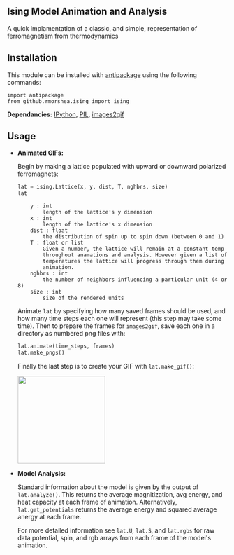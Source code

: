 ## Ising Model Animation and Analysis

A quick implamentation of a classic, and simple, representation
of ferromagnetism from thermodynamics

## Installation

This module can be installed with
[antipackage](https://github.com/ellisonbg/antipackage)
using the following commands:

```
import antipackage
from github.rmorshea.ising import ising
```

**Dependancies:** [IPython](http://ipython.org/), [PIL](http://www.pythonware.com/products/pil/), [images2gif](https://pypi.python.org/pypi/images2gif)

## Usage

+ **Animated GIFs:**

	Begin by making a lattice populated with upward or downward polarized ferromagnets:

	```python
	lat = ising.Lattice(x, y, dist, T, nghbrs, size)
	lat
	```

	```
        y : int
            length of the lattice's y dimension
        x : int
            length of the lattice's x dimension
        dist : float
            the distribution of spin up to spin down (between 0 and 1)
        T : float or list
            Given a number, the lattice will remain at a constant temp
            throughout anamations and analysis. However given a list of
            temperatures the lattice will progress through them during
            animation.
        nghbrs : int
            the number of neighbors influencing a particular unit (4 or 8)
        size : int
            size of the rendered units
	```

	Animate `lat` by specifying how many saved frames should be used,
	and how many time steps each one will represent (this step may take some time).
	Then to prepare the frames for `images2gif`, save each one in a directory as
	numbered png files with:

	```python
	lat.animate(time_steps, frames)
	lat.make_pngs()
	```
	
	Finally the last step is to create your GIF with `lat.make_gif()`:

	<img width=200 height=200 src="https://raw.githubusercontent.com/rmorshea/ising/master/docs/Teq1.5.GIF">

+ **Model Analysis:**

	Standard information about the model is given by the output of `lat.analyze()`. This returns the average magnitization, avg energy, and heat capacity at each frame of animation. Alternatively, `lat.get_potentials` returns the average energy and squared average anergy at each frame.

	For more detailed information see `lat.U`, `lat.S`, and `lat.rgbs` for raw data potential, spin, and rgb arrays from each frame of the model's animation.